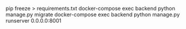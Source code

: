 pip freeze > requirements.txt
docker-compose exec backend python manage.py migrate
docker-compose exec backend python manage.py runserver 0.0.0.0:8001
